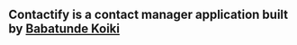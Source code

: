 ## Contactify is a contact manager application built by [Babatunde Koiki](https://twitter.com/bkoik950)

